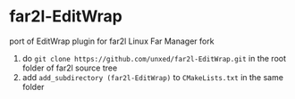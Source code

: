 # far2l-EditWrap

port of EditWrap plugin for far2l Linux Far Manager fork


1. do `git clone https://github.com/unxed/far2l-EditWrap.git` in the root folder of far2l source tree
2. add `add_subdirectory (far2l-EditWrap)` to `CMakeLists.txt` in the same folder
